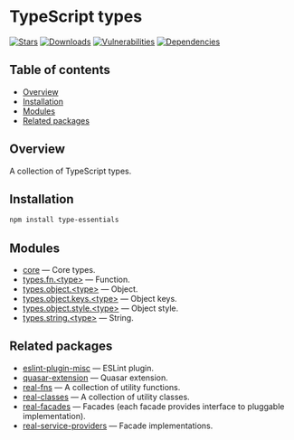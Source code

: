 # TypeScript types

[![Stars](https://img.shields.io/github/stars/ilyub/type-essentials)](https://github.com/ilyub/type-essentials)
[![Downloads](https://img.shields.io/npm/dm/type-essentials)](https://www.npmjs.com/package/type-essentials)
[![Vulnerabilities](https://img.shields.io/snyk/vulnerabilities/npm/type-essentials)](https://snyk.io/advisor/npm-package/type-essentials)
[![Dependencies](https://img.shields.io/librariesio/release/npm/type-essentials)](https://libraries.io/npm/type-essentials)

## Table of contents

- [Overview](#overview)
- [Installation](#installation)
- [Modules](#modules)
- [Related packages](#related-packages)

## <a id="overview"></a>Overview

A collection of TypeScript types.

## <a id="installation"></a>Installation

```sh
npm install type-essentials
```

## <a id="modules"></a>Modules

- [core](https://ilyub.github.io/type-essentials/modules/core.html) &mdash; Core types.
- [types.fn.\<type\>](https://ilyub.github.io/type-essentials/modules/function.html) &mdash; Function.
- [types.object.\<type\>](https://ilyub.github.io/type-essentials/modules/object.html) &mdash; Object.
- [types.object.keys.\<type\>](https://ilyub.github.io/type-essentials/modules/object_keys.html) &mdash; Object keys.
- [types.object.style.\<type\>](https://ilyub.github.io/type-essentials/modules/object_style.html) &mdash; Object style.
- [types.string.\<type\>](https://ilyub.github.io/type-essentials/modules/string.html) &mdash; String.

## <a id="related-packages"></a>Related packages

- [eslint-plugin-misc](https://www.npmjs.com/package/eslint-plugin-misc) &mdash; ESLint plugin.
- [quasar-extension](https://www.npmjs.com/package/quasar-extension) &mdash; Quasar extension.
- [real-fns](https://www.npmjs.com/package/real-fns) &mdash; A collection of utility functions.
- [real-classes](https://www.npmjs.com/package/real-classes) &mdash; A collection of utility classes.
- [real-facades](https://www.npmjs.com/package/real-facades) &mdash; Facades (each facade provides interface to pluggable implementation).
- [real-service-providers](https://www.npmjs.com/package/real-service-providers) &mdash; Facade implementations.
